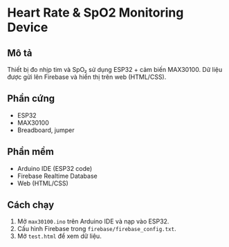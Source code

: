 # Heart Rate & SpO2 Monitoring Device

## Mô tả
Thiết bị đo nhịp tim và SpO₂ sử dụng ESP32 + cảm biến MAX30100.
Dữ liệu được gửi lên Firebase và hiển thị trên web (HTML/CSS).

## Phần cứng
- ESP32
- MAX30100
- Breadboard, jumper

## Phần mềm
- Arduino IDE (ESP32 code)
- Firebase Realtime Database
- Web (HTML/CSS)

## Cách chạy
1. Mở `max30100.ino` trên Arduino IDE và nạp vào ESP32.
2. Cấu hình Firebase trong `firebase/firebase_config.txt`.
3. Mở `test.html` để xem dữ liệu.

